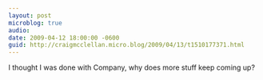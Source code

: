 ```yaml
---
layout: post
microblog: true
audio: 
date: 2009-04-12 18:00:00 -0600
guid: http://craigmcclellan.micro.blog/2009/04/13/t1510177371.html
---
```

I thought I was done with Company, why does more stuff keep coming up?

